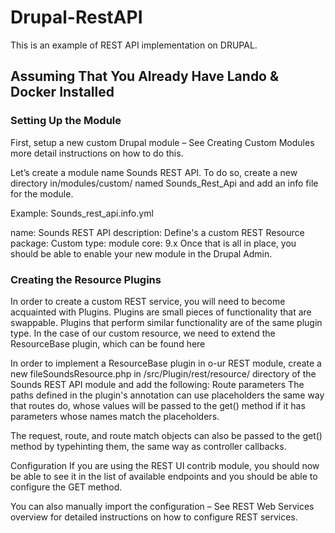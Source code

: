 # Drupal-RestAPI
This is an example of REST API implementation on DRUPAL.
<h2>Assuming That You Already Have Lando & Docker Installed</h2>


<h3>Setting Up the Module</h3>
First, setup a new custom Drupal module – See Creating Custom Modules more detail instructions on how to do this.

Let’s create a module name Sounds REST API. To do so, create a new directory in/modules/custom/ named Sounds_Rest_Api and add an info file for the module.

Example: Sounds_rest_api.info.yml

name: Sounds REST API
description: Define's a custom REST Resource
package: Custom
type: module
core: 9.x
Once that is all in place, you should be able to enable your new module in the Drupal Admin.


<h3>Creating the Resource Plugins</h3>
In order to create a custom REST service, you will need to become acquainted with Plugins. Plugins are small pieces of functionality that are swappable. Plugins that perform similar functionality are of the same plugin type. In the case of our custom resource, we need to extend the ResourceBase plugin, which can be found here

In order to implement a ResourceBase plugin in o-ur REST module, create a new fileSoundsResource.php in /src/Plugin/rest/resource/ directory of the Sounds REST API module and add the following:
Route parameters
The paths defined in the plugin's annotation can use placeholders the same way that routes do, whose values will be passed to the get() method if it has parameters whose names match the placeholders.

The request, route, and route match objects can also be passed to the get() method by typehinting them, the same way as controller callbacks.

Configuration
If you are using the REST UI contrib module, you should now be able to see it in the list of available endpoints and you should be able to configure the GET method.

You can also manually import the configuration – See REST Web Services overview for detailed instructions on how to configure REST services.

